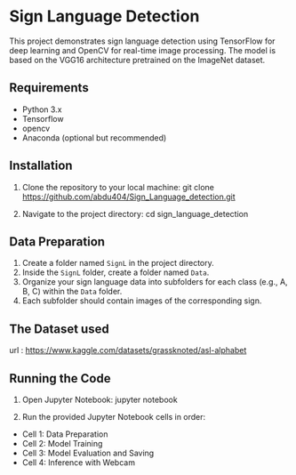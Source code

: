 # Sign Language Detection

This project demonstrates sign language detection using TensorFlow for deep learning and OpenCV for real-time image processing. The model is based on the VGG16 architecture pretrained on the ImageNet dataset.

## Requirements

- Python 3.x
- Tensorflow
- opencv
- Anaconda (optional but recommended)

## Installation

1. Clone the repository to your local machine:
git clone https://github.com/abdu404/Sign_Language_detection.git


2. Navigate to the project directory:
cd sign_language_detection

## Data Preparation

1. Create a folder named `SignL` in the project directory.
2. Inside the `SignL` folder, create a folder named `Data`.
3. Organize your sign language data into subfolders for each class (e.g., A, B, C) within the `Data` folder.
4. Each subfolder should contain images of the corresponding sign.

## The Dataset used 
 url : https://www.kaggle.com/datasets/grassknoted/asl-alphabet

## Running the Code

1. Open Jupyter Notebook:
jupyter notebook


2. Run the provided Jupyter Notebook cells in order:
- Cell 1: Data Preparation
- Cell 2: Model Training
- Cell 3: Model Evaluation and Saving
- Cell 4: Inference with Webcam

